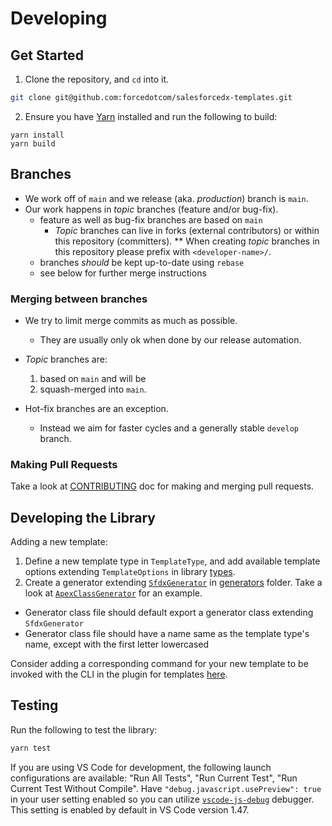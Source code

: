# Developing

## Get Started

1. Clone the repository, and `cd` into it.

```sh
git clone git@github.com:forcedotcom/salesforcedx-templates.git
```

2. Ensure you have [Yarn](https://yarnpkg.com/) installed and run the following to build:

```
yarn install
yarn build
```

## Branches

- We work off of `main` and we release (aka. _production_) branch is `main`.
- Our work happens in _topic_ branches (feature and/or bug-fix).
  - feature as well as bug-fix branches are based on `main`
    - _Topic_ branches can live in forks (external contributors) or within this repository (committers).
      \*\* When creating _topic_ branches in this repository please prefix with `<developer-name>/`.
  - branches _should_ be kept up-to-date using `rebase`
  - see below for further merge instructions

### Merging between branches

- We try to limit merge commits as much as possible.

  - They are usually only ok when done by our release automation.

- _Topic_ branches are:

  1. based on `main` and will be
  1. squash-merged into `main`.

- Hot-fix branches are an exception.
  - Instead we aim for faster cycles and a generally stable `develop` branch.

### Making Pull Requests

Take a look at [CONTRIBUTING](../CONTRIBUTING.md) doc for making and merging pull requests.

## Developing the Library

Adding a new template:

1. Define a new template type in `TemplateType`, and add available template options extending `TemplateOptions` in library [types](../src/utils/types.ts).
2. Create a generator extending [`SfdxGenerator`](../src/generators/sfdxGenerator.ts) in [generators](../src/generators) folder. Take a look at [`ApexClassGenerator`](../src/generators/apexClassGenerator.ts) for an example.

- Generator class file should default export a generator class extending `SfdxGenerator`
- Generator class file should have a name same as the template type's name, except with the first letter lowercased

Consider adding a corresponding command for your new template to be invoked with the CLI in the plugin for templates [here](https://github.com/salesforcecli/plugin-templates).

## Testing

Run the following to test the library:

```sh
yarn test
```

If you are using VS Code for development, the following launch configurations are available: "Run All Tests", "Run Current Test", "Run Current Test Without Compile". Have `"debug.javascript.usePreview": true` in your user setting enabled so you can utilize [`vscode-js-debug`](https://github.com/microsoft/vscode-js-debug) debugger. This setting is enabled by default in VS Code version 1.47.
